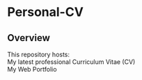 # Personal-CV

## Overview
This repository hosts:  
My latest professional Curriculum Vitae (CV)  
My Web Portfolio

